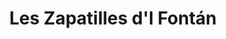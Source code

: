 ---
title: "Les Zapatilles d'l Fontán"
url: /oviedo-uvieu/les-zapatilles-dl-fontan/
shop: Schuhe
---